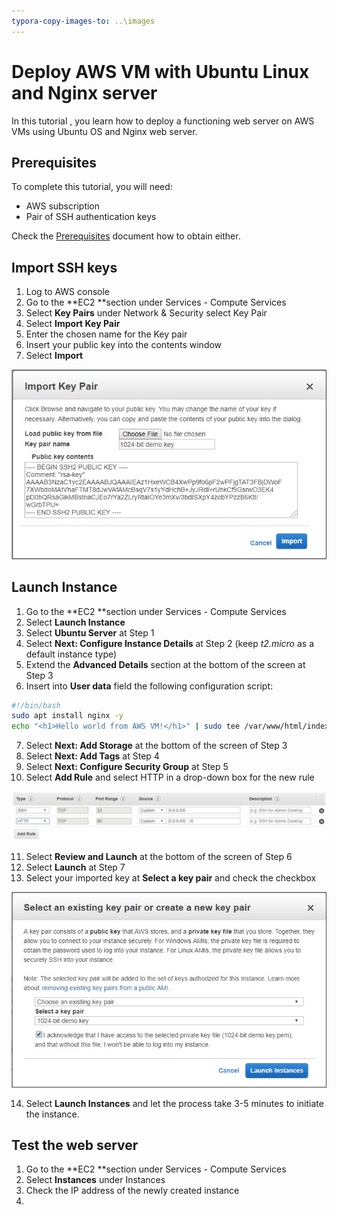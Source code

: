 ```yaml
---
typora-copy-images-to: ..\images
---
```


# Deploy AWS VM with Ubuntu Linux and Nginx server

In this tutorial , you learn how to deploy a functioning web server on AWS VMs using Ubuntu OS and Nginx web server.

## Prerequisites

To complete this tutorial, you will need:

- AWS subscription
- Pair of SSH authentication keys

Check the [Prerequisites](/docs/prerequisites.md) document how to obtain either.

## Import SSH keys

1. Log to AWS console
2. Go to the **EC2 **section under Services - Compute Services
3. Select **Key Pairs** under Network & Security select Key Pair
4. Select **Import Key Pair**
5. Enter the chosen name for the Key pair
6. Insert your public key into the contents window
7. Select **Import**

![AWS_importkeypair](../images/AWS_importkeypair.jpg)

## Launch Instance

1. Go to the **EC2 **section under Services - Compute Services
2. Select **Launch Instance**
3. Select **Ubuntu Server** at Step 1
4. Select **Next: Configure Instance Details** at Step 2 (keep *t2.micro* as a default instance type)
5. Extend the **Advanced Details** section at the bottom of the screen at Step 3
6. Insert into **User data** field the following configuration script:

```bash
#!/bin/bash
sudo apt install nginx -y
echo "<h1>Hello world from AWS VM!</h1>" | sudo tee /var/www/html/index.html
```

7. Select **Next: Add Storage** at the bottom of the screen of Step 3
8. Select **Next: Add Tags** at Step 4
9. Select **Next: Configure Security Group** at Step 5
10. Select **Add Rule** and select HTTP in a drop-down box for the new rule

![AWS_httpport](../images/AWS_httpport.jpg)

11. Select **Review and Launch** at the bottom of the screen of Step 6
12. Select **Launch** at Step 7
13. Select your imported key at **Select a key pair** and check the checkbox

![AWS_keypair](../images/AWS_keypair.jpg)

14. Select **Launch Instances** and let the process take 3-5 minutes to initiate the instance.

## Test the web server

1. Go to the **EC2 **section under Services - Compute Services
2. Select **Instances** under Instances
3. Check the IP address of the newly created instance
4. 